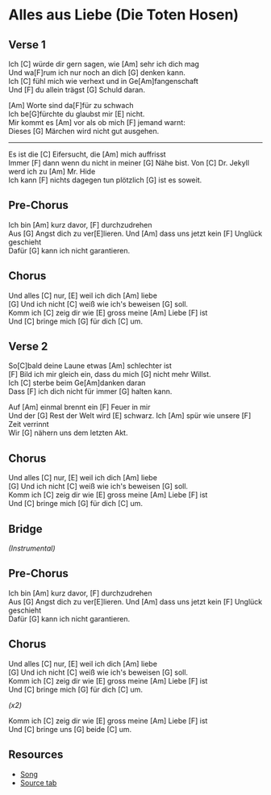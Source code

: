 # Alles aus Liebe (Die Toten Hosen)

## Verse 1

Ich [C] würde dir gern sagen, wie [Am] sehr ich dich mag  
Und wa[F]rum ich nur noch an dich [G] denken kann.  
Ich [C] fühl mich wie verhext und in Ge[Am]fangenschaft  
Und [F] du allein trägst [G] Schuld daran.

[Am] Worte sind da[F]für zu schwach  
Ich be[G]fürchte du glaubst mir [E] nicht.  
Mir kommt es [Am] vor als ob mich [F] jemand warnt:  
Dieses [G] Märchen wird nicht gut ausgehen.

---

Es ist die [C] Eifersucht, die [Am] mich auffrisst  
Immer [F] dann wenn du nicht in meiner [G] Nähe bist.
Von [C] Dr. Jekyll werd ich zu [Am] Mr. Hide  
Ich kann [F] nichts dagegen tun plötzlich [G] ist es soweit.

## Pre-Chorus

Ich bin [Am] kurz davor, [F] durchzudrehen  
Aus [G] Angst dich zu ver[E]lieren.
Und [Am] dass uns jetzt kein [F] Unglück geschieht  
Dafür [G] kann ich nicht garantieren.

## Chorus

Und alles [C] nur, [E] weil ich dich [Am] liebe  
[G] Und ich nicht [C] weiß wie ich's beweisen [G] soll.  
Komm ich [C] zeig dir wie [E] gross meine [Am] Liebe [F] ist  
Und [C] bringe mich [G] für dich [C] um.

## Verse 2

So[C]bald deine Laune etwas [Am] schlechter ist  
[F] Bild ich mir gleich ein, dass du mich [G] nicht mehr Willst.  
Ich [C] sterbe beim Ge[Am]danken daran  
Dass [F] ich dich nicht für immer [G] halten kann.
                                                             
Auf [Am] einmal brennt ein [F] Feuer in mir  
Und der [G] Rest der Welt wird [E] schwarz.
Ich [Am] spür wie unsere [F] Zeit verrinnt  
Wir [G] nähern uns dem letzten Akt.

## Chorus

Und alles [C] nur, [E] weil ich dich [Am] liebe  
[G] Und ich nicht [C] weiß wie ich's beweisen [G] soll.  
Komm ich [C] zeig dir wie [E] gross meine [Am] Liebe [F] ist  
Und [C] bringe mich [G] für dich [C] um.

## Bridge

_(Instrumental)_

## Pre-Chorus

Ich bin [Am] kurz davor, [F] durchzudrehen  
Aus [G] Angst dich zu ver[E]lieren.
Und [Am] dass uns jetzt kein [F] Unglück geschieht  
Dafür [G] kann ich nicht garantieren.

## Chorus

Und alles [C] nur, [E] weil ich dich [Am] liebe  
[G] Und ich nicht [C] weiß wie ich's beweisen [G] soll.  
Komm ich [C] zeig dir wie [E] gross meine [Am] Liebe [F] ist  
Und [C] bringe mich [G] für dich [C] um.

_(x2)_

Komm ich [C] zeig dir wie [E] gross meine [Am] Liebe [F] ist  
Und [C] bringe uns [G] beide [C] um.

## Resources

- [Song](https://www.youtube.com/watch?v=AxxhaqFBJj0)
- [Source tab](https://tabs.ultimate-guitar.com/tab/die-toten-hosen/alles-aus-liebe-chords-1126328)
